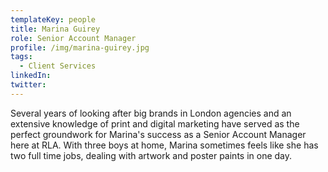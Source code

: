 ```yaml
---
templateKey: people
title: Marina Guirey
role: Senior Account Manager
profile: /img/marina-guirey.jpg
tags:
  - Client Services
linkedIn: 
twitter: 
---
```


Several years of looking after big brands in London agencies and an extensive knowledge of print and digital marketing have served as the perfect groundwork for Marina's success as a Senior Account Manager here at RLA. With three boys at home, Marina sometimes feels like she has two full time jobs, dealing with artwork and poster paints in one day.